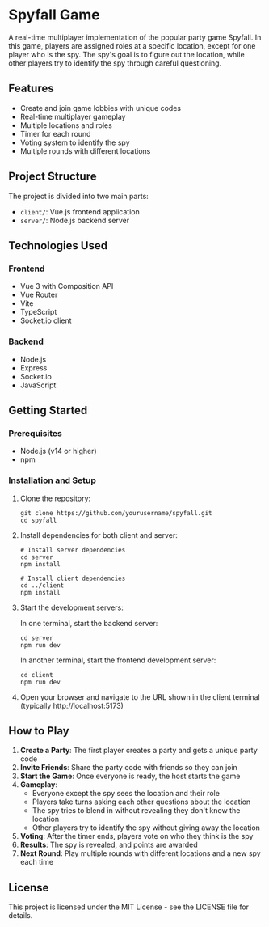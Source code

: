 # Spyfall Game

A real-time multiplayer implementation of the popular party game Spyfall. In this game, players are assigned roles at a specific location, except for one player who is the spy. The spy's goal is to figure out the location, while other players try to identify the spy through careful questioning.

## Features

- Create and join game lobbies with unique codes
- Real-time multiplayer gameplay
- Multiple locations and roles
- Timer for each round
- Voting system to identify the spy
- Multiple rounds with different locations

## Project Structure

The project is divided into two main parts:

- `client/`: Vue.js frontend application
- `server/`: Node.js backend server

## Technologies Used

### Frontend
- Vue 3 with Composition API
- Vue Router
- Vite
- TypeScript
- Socket.io client

### Backend
- Node.js
- Express
- Socket.io
- JavaScript

## Getting Started

### Prerequisites

- Node.js (v14 or higher)
- npm

### Installation and Setup

1. Clone the repository:
   ```
   git clone https://github.com/yourusername/spyfall.git
   cd spyfall
   ```

2. Install dependencies for both client and server:
   ```
   # Install server dependencies
   cd server
   npm install
   
   # Install client dependencies
   cd ../client
   npm install
   ```

3. Start the development servers:

   In one terminal, start the backend server:
   ```
   cd server
   npm run dev
   ```

   In another terminal, start the frontend development server:
   ```
   cd client
   npm run dev
   ```

4. Open your browser and navigate to the URL shown in the client terminal (typically http://localhost:5173)

## How to Play

1. **Create a Party**: The first player creates a party and gets a unique party code
2. **Invite Friends**: Share the party code with friends so they can join
3. **Start the Game**: Once everyone is ready, the host starts the game
4. **Gameplay**:
   - Everyone except the spy sees the location and their role
   - Players take turns asking each other questions about the location
   - The spy tries to blend in without revealing they don't know the location
   - Other players try to identify the spy without giving away the location
5. **Voting**: After the timer ends, players vote on who they think is the spy
6. **Results**: The spy is revealed, and points are awarded
7. **Next Round**: Play multiple rounds with different locations and a new spy each time

## License

This project is licensed under the MIT License - see the LICENSE file for details.